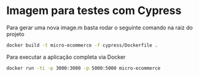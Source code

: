 # Imagem para testes com Cypress

Para gerar uma nova image.m basta rodar o seguinte comando na raiz do projeto

```bash
docker build -t micro-ecommerce -f cypress/Dockerfile .
```

Para executar a aplicação completa via Docker

```bash
docker run -ti -p 3000:3000 -p 5000:5000 micro-ecommerce
```
